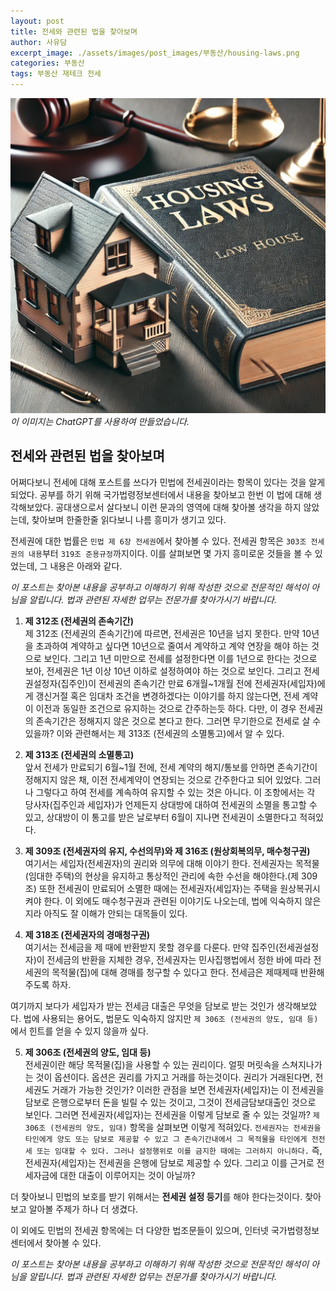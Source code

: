 ```yaml
---
layout: post
title: 전세와 관련된 법을 찾아보며
author: 사유담
excerpt_image: ./assets/images/post_images/부동산/housing-laws.png
categories: 부동산
tags: 부동산 재테크 전세
---
```

![housing-laws](/assets/images/post_images/부동산/housing-laws.png)
*이 이미지는 ChatGPT를 사용하여 만들었습니다.*

## 전세와 관련된 법을 찾아보며
어쩌다보니 전세에 대해 포스트를 쓰다가 민법에 전세권이라는 항목이 있다는 것을 알게 되었다. 공부를 하기 위해 국가법령정보센터에서 내용을 찾아보고 한번 이 법에 대해 생각해보았다. 공대생으로서 살다보니 이런 문과의 영역에 대해 찾아볼 생각을 하지 않았는데, 찾아보며 한줄한줄 읽다보니 나름 흥미가 생기고 있다.

전세권에 대한 법률은 `민법 제 6장 전세권`에서 찾아볼 수 있다. 전세권 항목은 `303조 전세권의 내용`부터 `319조 준용규정`까지이다. 이를 살펴보면 몇 가지 흥미로운 것들을 볼 수 있었는데, 그 내용은 아래와 같다.

*이 포스트는 찾아본 내용을 공부하고 이해하기 위해 작성한 것으로 전문적인 해석이 아님을 알립니다. 법과 관련된 자세한 업무는 전문가를 찾아가시기 바랍니다.*

1. **제 312조 (전세권의 존속기간)**  
    제 312조 (전세권의 존속기간)에 따르면, 전세권은 10년을 넘지 못한다. 만약 10년을 초과하여 계약하고 싶다면 10년으로 줄여서 계약하고 계약 연장을 해야 하는 것으로 보인다. 그리고 1년 미만으로 전세를 설정한다면 이를 1년으로 한다는 것으로 보아, 전세권은 1년 이상 10년 이하로 설정하여야 하는 것으로 보인다. 그리고 전세권설정자(집주인)이 전세권의 존속기간 만료 6개월~1개월 전에 전세권자(세입자)에게 갱신거절 혹은 임대차 조건을 변경하겠다는 이야기를 하지 않는다면, 전세 계약이 이전과 동일한 조건으로 유지하는 것으로 간주하는듯 하다. 다만, 이 경우 전세권의 존속기간은 정해지지 않은 것으로 본다고 한다. 그러면 무기한으로 전세로 살 수 있을까? 이와 관련해서는 제 313조 (전세권의 소멸통고)에서 알 수 있다.

2. **제 313조 (전세권의 소멸통고)**  
    앞서 전세가 만료되기 6월~1월 전에, 전세 계약의 해지/통보를 안하면 존속기간이 정해지지 않은 채, 이전 전세계약이 연장되는 것으로 간주한다고 되어 있었다. 그러나 그렇다고 하여 전세를 계속하여 유지할 수 있는 것은 아니다. 이 조항에서는 각 당사자(집주인과 세입자)가 언제든지 상대방에 대하여 전세권의 소멸을 통고할 수 있고, 상대방이 이 통고를 받은 날로부터 6월이 지나면 전세권이 소멸한다고 적혀있다.

3. **제 309조 (전세권자의 유지, 수선의무)와 제 316조 (원상회복의무, 매수청구권)**  
    여기서는 세입자(전세권자)의 권리와 의무에 대해 이야기 한다. 전세권자는 목적물(임대한 주택)의 현상을 유지하고 통상적인 관리에 속한 수선을 해야한다.(제 309조) 또한 전세권이 만료되어 소멸한 때에는 전세권자(세입자)는 주택을 원상복귀시켜야 한다. 이 외에도 매수청구권과 관련된 이야기도 나오는데, 법에 익숙하지 않은지라 아직도 잘 이해가 안되는 대목들이 있다.

4. **제 318조 (전세권자의 경매청구권)**  
    여기서는 전세금을 제 때에 반환받지 못할 경우를 다룬다. 만약 집주인(전세권설정자)이 전세금의 반환을 지체한 경우, 전세권자는 민사집행법에서 정한 바에 따라 전세권의 목적물(집)에 대해 경매를 청구할 수 있다고 한다. 전세금은 제때제때 반환해주도록 하자.

여기까지 보다가 세입자가 받는 전세금 대출은 무엇을 담보로 받는 것인가 생각해보았다. 법에 사용되는 용어도, 법문도 익숙하지 않지만 `제 306조 (전세권의 양도, 임대 등)`에서 힌트를 얻을 수 있지 않을까 싶다.

5. **제 306조 (전세권의 양도, 임대 등)**  
    전세권이란 해당 목적물(집)을 사용할 수 있는 권리이다. 얼핏 머릿속을 스쳐지나가는 것이 옵션이다. 옵션은 권리를 가지고 거래를 하는것이다. 권리가 거래된다면, 전세권도 거래가 가능한 것인가? 이러한 관점을 보면 전세권자(세입자)는 이 전세권을 담보로 은행으로부터 돈을 빌릴 수 있는 것이고, 그것이 전세금담보대출인 것으로 보인다. 그러면 전세권자(세입자)는 전세권을 이렇게 담보로 줄 수 있는 것일까? `제 306조 (전세권의 양도, 임대)` 항목을 살펴보면 이렇게 적혀있다. `전세권자는 전세권을 타인에게 양도 또는 담보로 제공할 수 있고 그 존속기간내에서 그 목적물을 타인에게 전전세 또는 임대할 수 있다. 그러나 설정행위로 이를 금지한 때에는 그러하지 아니하다.` 즉, 전세권자(세입자)는 전세권을 은행에 담보로 제공할 수 있다. 그리고 이를 근거로 전세자금에 대한 대출이 이루어지는 것이 아닐까?

더 찾아보니 민법의 보호를 받기 위해서는 **전세권 설정 등기**를 해야 한다는것이다. 찾아보고 알아볼 주제가 하나 더 생겼다.

이 외에도 민법의 전세권 항목에는 더 다양한 법조문들이 있으며, 인터넷 국가법령정보센터에서 찾아볼 수 있다.

*이 포스트는 찾아본 내용을 공부하고 이해하기 위해 작성한 것으로 전문적인 해석이 아님을 알립니다. 법과 관련된 자세한 업무는 전문가를 찾아가시기 바랍니다.*
